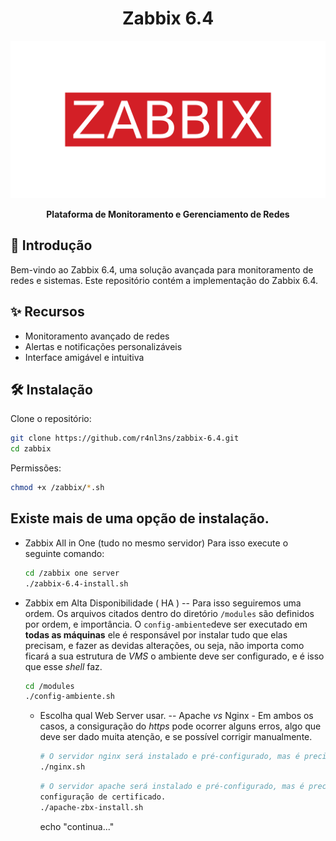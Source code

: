 <h1 align="center">Zabbix 6.4</h1>
<p align="center">
  <img src="https://github.com/r4nl3ns/zabbix/raw/main/icons/zabbix_logo.png" alt="Zabbix 6.4 Logo">
</p>


<p align="center">
  <strong>Plataforma de Monitoramento e Gerenciamento de Redes</strong>
</p>

## 🚀 Introdução

Bem-vindo ao Zabbix 6.4, uma solução avançada para monitoramento de redes e sistemas. Este repositório contém a implementação do Zabbix 6.4.

## ✨ Recursos

- Monitoramento avançado de redes
- Alertas e notificações personalizáveis
- Interface amigável e intuitiva

## 🛠️ Instalação

Clone o repositório:

```bash
git clone https://github.com/r4nl3ns/zabbix-6.4.git
cd zabbix
```

Permissões:

```bash
chmod +x /zabbix/*.sh
```

## Existe mais de uma opção de instalação.

- Zabbix All in One (tudo no mesmo servidor)
  Para isso execute o seguinte comando:
  ```bash
  cd /zabbix one server
  ./zabbix-6.4-install.sh
  ```

 - Zabbix em Alta Disponibilidade ( HA )
 -- Para isso seguiremos uma ordem. Os arquivos citados dentro do diretório `/modules` são definidos por ordem, e importância.
    O `config-ambiente`deve ser executado em **todas as máquinas** ele é responsável por instalar tudo que elas precisam, e fazer as devidas alterações, ou seja, não importa como ficará
    a sua estrutura de *VMS* o ambiente deve ser configurado, e é isso que esse *shell* faz.
    ```bash
    cd /modules
    ./config-ambiente.sh
    ```

    - Escolha qual Web Server usar.
    -- Apache *vs* Nginx - Em ambos os casos, a consiguração do *https* pode ocorrer alguns erros, algo que deve ser dado muita atenção, e se possível corrigir manualmente.
      ```bash
      # O servidor nginx será instalado e pré-configurado, mas é preciso verificar detalhadamente cada configuração
      ./nginx.sh
      ```
      ```bash
      # O servidor apache será instalado e pré-configurado, mas é preciso dar *muita* atenção a
      configuração de certificado.
      ./apache-zbx-install.sh
      ```

      echo "continua..."
      
    




